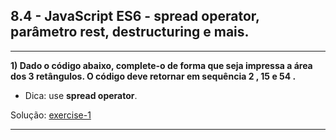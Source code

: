 ## 8.4 - JavaScript ES6 - spread operator, parâmetro rest, destructuring e mais.

<hr>

**1) Dado o código abaixo, complete-o de forma que seja impressa a área dos 3 retângulos. O código deve retornar em sequência 2 , 15 e 54 .**

- Dica: use **spread operator**.

Solução: [exercise-1](./exercise-1.js)

<hr>